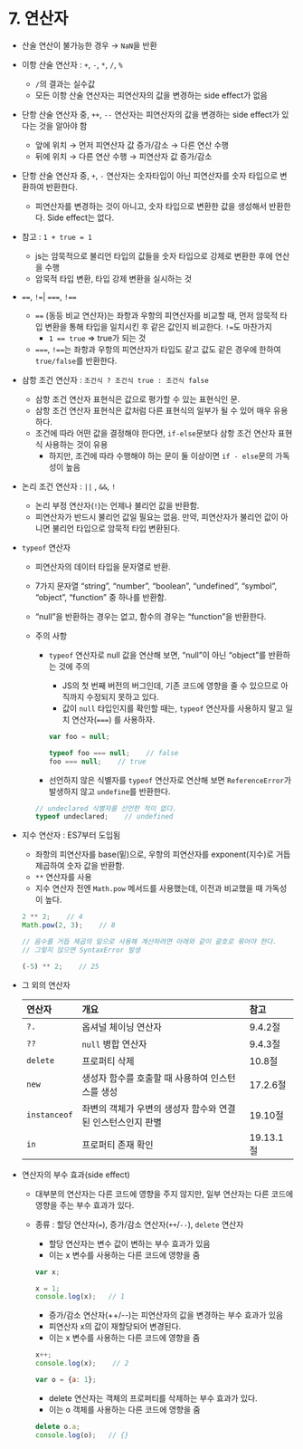 # 7. 연산자
- 산술 연산이 불가능한 경우 → `NaN`을 반환
- 이항 산술 연산자 : `+`, `-`, `*`, `/`, `%`
    - `/`의 결과는 실수값
    - 모든 이항 산술 연산자는 피연산자의 값을 변경하는 side effect가 없음
- 단항 산술 연산자 중, `++`, `--` 연산자는 피연산자의 값을 변경하는 side effect가 있다는 것을 알아야 함
    - 앞에 위치 → 먼저 피연산자 값 증가/감소 → 다른 연산 수행
    - 뒤에 위치 → 다른 연산 수행 → 피연산자 값 증가/감소
- 단항 산술 연산자 중, `+`, `-` 연산자는 숫자타입이 아닌 피연산자를 숫자 타입으로 변환하여 반환한다.
    - 피연산자를 변경하는 것이 아니고, 숫자 타입으로 변환한 값을 생성해서 반환한다. Side effect는 없다.
    
- 참고 : `1 + true = 1`
    - js는 암묵적으로 불리언 타입의 값들을 숫자 타입으로 강제로 변환한 후에 연산을 수행
    - 암묵적 타입 변환, 타입 강제 변환을 실시하는 것
    
- `==`, `!=`| `===`, `!==`
    - `==` (동등 비교 연산자)는 좌항과 우항의 피연산자를 비교할 때, 먼저 암묵적 타입 변환을 통해 타입을 일치시킨 후 같은 값인지 비교한다. `!=`도 마찬가지
        - `1 == true` ⇒ true가 되는 것
    - `===`, `!==`는 좌항과 우항의 피연산자가 타입도 같고 값도 같은 경우에 한하여 `true/false`를 반환한다.

- 삼항 조건 연산자 : `조건식 ? 조건식 true : 조건식 false`
    - 삼항 조건 연산자 표현식은 값으로 평가할 수 있는 표현식인 문.
    - 삼항 조건 연산자 표현식은 값처럼 다른 표현식의 일부가 될 수 있어 매우 유용하다.
    - 조건에 따라 어떤 값을 결정해야 한다면, `if-else`문보다 삼항 조건 연산자 표현식 사용하는 것이 유용
        - 하지만, 조건에 따라 수행해야 하는 문이 둘 이상이면 `if - else`문의 가독성이 높음
        
- 논리 조건 연산자 : `||` , `&&`, `!`
    - 논리 부정 연산자(`!`)는 언제나 불리언 값을 반환함.
    - 피연산자가 반드시 불리언 값일 필요는 없음. 만약, 피연산자가 불리언 값이 아니면 불리언 타입으로 암묵적 타입 변환된다.
    
- `typeof` 연산자
    - 피연산자의 데이터 타입을 문자열로 반환.
    - 7가지 문자열 “string”, “number”, “boolean”, “undefined”, “symbol”, “object”, “function” 중 하나를 반환함.
    - “null”을 반환하는 경우는 없고, 함수의 경우는 “function”을 반환한다.
    - 주의 사항
        - `typeof` 연산자로 null 값을 연산해 보면, “null”이 아닌 “object”를 반환하는 것에 주의
            - JS의 첫 번째 버전의 버그인데, 기존 코드에 영향을 줄 수 있으므로 아직까지 수정되지 못하고 있다.
            - 값이 `null` 타입인지를 확인할 때는, `typeof` 연산자를 사용하지 말고 일치 연산자(`===`) 를 사용하자.
            
            ```jsx
            var foo = null;
            
            typeof foo === null;    // false
            foo === null;    // true
            ```
            
        
        - 선언하지 않은 식별자를 `typeof` 연산자로 연산해 보면 `ReferenceError`가 발생하지 않고 `undefine`를 반환한다.
        
        ```jsx
        // undeclared 식별자를 선언한 적이 없다.
        typeof undeclared;    // undefined
        ```
        
- 지수 연산자 : ES7부터 도입됨
    - 좌항의 피연산자를 base(밑)으로, 우항의 피연산자를 exponent(지수)로 거듭 제곱하여 숫자 값을 반환함.
    - `**` 연산자를 사용
    - 지수 연산자 전엔 `Math.pow` 메서드를 사용했는데, 이전과 비교했을 때 가독성이 높다.
    
    ```jsx
    2 ** 2;    // 4
    Math.pow(2, 3);    // 8
    
    // 음수를 거듭 제곱의 밑으로 사용해 계산하려면 아래와 같이 괄호로 묶어야 한다.
    // 그렇지 않으면 SyntaxError 발생
    
    (-5) ** 2;    // 25
    ```

- 그 외의 연산자
    
    |연산자|개요|참고|
    |:---|:---|:--|
    |`?.`|옵셔널 체이닝 연산자|9.4.2절|
    |`??`|`null` 병합 연산자|9.4.3절|
    |`delete`|프로퍼티 삭제|10.8절|
    |`new`|생성자 함수를 호출할 때 사용하여 인스턴스를 생성|17.2.6절|
    |`instanceof`|좌변의 객체가 우변의 생성자 함수와 연결된 인스턴스인지 판별|19.10절|
    |`in`|프로퍼티 존재 확인|19.13.1절|

- 연산자의 부수 효과(side effect)
    - 대부분의 연산자는 다른 코드에 영향을 주지 않지만, 일부 연산자는 다른 코드에 영향을 주는 부수 효과가 있다.

    - 종류 : 할당 연산자(`=`), 증가/감소 연산자(`++`/`--`), `delete` 연산자
        - 할당 연산자는 변수 값이 변하는 부수 효과가 있음
        - 이는 x 변수를 사용하는 다른 코드에 영향을 줌
        ```jsx
        var x;

        x = 1;
        console.log(x);   // 1
        ```
        - 증가/감소 연산자(++/--)는 피연산자의 값을 변경하는 부수 효과가 있음
        - 피연산자 x의 값이 재할당되어 변경된다.
        - 이는 x 변수를 사용하는 다른 코드에 영향을 줌
        ```jsx
        x++;
        console.log(x);    // 2

        var o = {a: 1};
        ```

        - delete 연산자는 객체의 프로퍼티를 삭제하는 부수 효과가 있다.
        - 이는 o 객체를 사용하는 다른 코드에 영향을 줌
        ```jsx
        delete o.a;
        console.log(o);   // {}
        ```
    